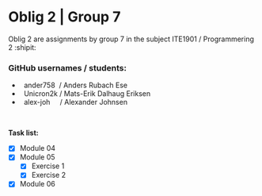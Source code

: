 # Oblig 2 | Group 7
Oblig 2 are assignments by group 7 in the subject ITE1901 / Programmering 2 :shipit:

<h3>GitHub usernames / students:</h3>
<ul>
    <li>&nbsp; ander758 &nbsp;/ Anders Rubach Ese</li>
    <li>&nbsp; Unicron2k / Mats-Erik Dalhaug Eriksen</li>
    <li>&nbsp; alex-joh &nbsp;&nbsp;&nbsp; / Alexander Johnsen</li>
</ul>
<br>

**Task list:**
 - [x] Module 04
 - [x] Module 05
    - [x] Exercise 1
    - [x] Exercise 2
 - [x] Module 06

